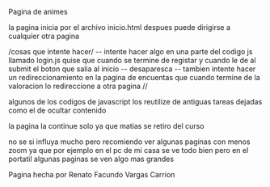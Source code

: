 Pagina de animes

la pagina inicia por el archivo inicio.html despues puede dirigirse a cualquier otra pagina 

/cosas que intente hacer/
-- intente hacer algo en una parte del codigo js llamado login.js quise que cuando se termine de registar y cuando le de al submit el boton que salia al inicio
-- desaparesca 
-- tambien intente hacer un redireccionamiento en la pagina de encuentas que cuando termine de la valoracion lo redireccione a otra pagina 
//

algunos de los codigos de javascript los reutilize de antiguas tareas dejadas como el de ocultar contenido

la pagina la continue solo ya que matias se retiro del curso

no se si influya mucho pero recomiendo ver algunas paginas con menos zoom ya que por ejemplo en el pc de mi casa se ve todo bien
pero en el portatil algunas paginas se ven algo mas grandes

Pagina hecha por Renato Facundo Vargas Carrion
